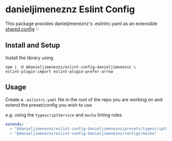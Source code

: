 # danieljimeneznz Eslint Config

This package provides danieljimeneznz's .eslintrc.yaml as an extensible [shared config](https://eslint.org/docs/developer-guide/shareable-configs) :sparkles:

## Install and Setup

Install the library using

```
npm i -D @danieljimeneznz/eslint-config-danieljimeneznz \
eslint-plugin-import eslint-plugin-prefer-arrow
```

## Usage

Create a `.eslintrc.yaml` file in the root of the repo you are working on and extend the preset/config you wish to use

e.g. using the `typescriptService` and `mocha` linting rules

```yaml
extends:
  - "@danieljimeneznz/eslint-config-danieljimeneznz/presets/typescriptService"
  - "@danieljimeneznz/eslint-config-danieljimeneznz/configs/mocha"
```
